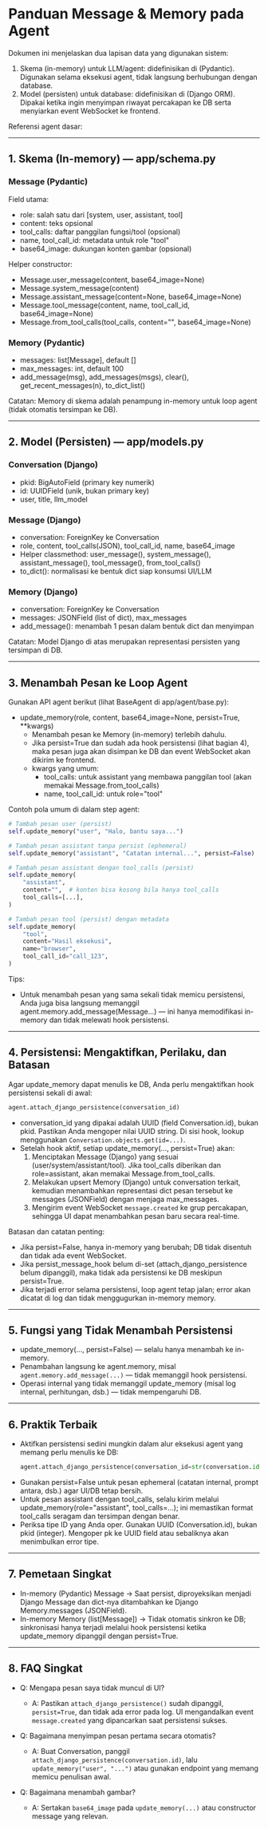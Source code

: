 # Panduan Message & Memory pada Agent

Dokumen ini menjelaskan dua lapisan data yang digunakan sistem:

1) Skema (in-memory) untuk LLM/agent: didefinisikan di <mcfile name="schema.py" path="c:\Users\DINI\Documents\project\OpenManus\app\schema.py"></mcfile> (Pydantic). Digunakan selama eksekusi agent, tidak langsung berhubungan dengan database.
2) Model (persisten) untuk database: didefinisikan di <mcfile name="models.py" path="c:\Users\DINI\Documents\project\OpenManus\app\models.py"></mcfile> (Django ORM). Dipakai ketika ingin menyimpan riwayat percakapan ke DB serta menyiarkan event WebSocket ke frontend.

Referensi agent dasar: <mcfile name="base.py" path="c:\Users\DINI\Documents\project\OpenManus\app\agent\base.py"></mcfile>

---

## 1. Skema (In-memory) — app/schema.py

### Message (Pydantic)
Field utama:
- role: salah satu dari [system, user, assistant, tool]
- content: teks opsional
- tool_calls: daftar panggilan fungsi/tool (opsional)
- name, tool_call_id: metadata untuk role "tool"
- base64_image: dukungan konten gambar (opsional)

Helper constructor:
- Message.user_message(content, base64_image=None)
- Message.system_message(content)
- Message.assistant_message(content=None, base64_image=None)
- Message.tool_message(content, name, tool_call_id, base64_image=None)
- Message.from_tool_calls(tool_calls, content="", base64_image=None)

### Memory (Pydantic)
- messages: list[Message], default []
- max_messages: int, default 100
- add_message(msg), add_messages(msgs), clear(), get_recent_messages(n), to_dict_list()

Catatan: Memory di skema adalah penampung in-memory untuk loop agent (tidak otomatis tersimpan ke DB).

---

## 2. Model (Persisten) — app/models.py

### Conversation (Django)
- pkid: BigAutoField (primary key numerik)
- id: UUIDField (unik, bukan primary key)
- user, title, llm_model

### Message (Django)
- conversation: ForeignKey ke Conversation
- role, content, tool_calls(JSON), tool_call_id, name, base64_image
- Helper classmethod: user_message(), system_message(), assistant_message(), tool_message(), from_tool_calls()
- to_dict(): normalisasi ke bentuk dict siap konsumsi UI/LLM

### Memory (Django)
- conversation: ForeignKey ke Conversation
- messages: JSONField (list of dict), max_messages
- add_message(): menambah 1 pesan dalam bentuk dict dan menyimpan

Catatan: Model Django di atas merupakan representasi persisten yang tersimpan di DB.

---

## 3. Menambah Pesan ke Loop Agent

Gunakan API agent berikut (lihat BaseAgent di app/agent/base.py):

- update_memory(role, content, base64_image=None, persist=True, **kwargs)
  - Menambah pesan ke Memory (in-memory) terlebih dahulu.
  - Jika persist=True dan sudah ada hook persistensi (lihat bagian 4), maka pesan juga akan disimpan ke DB dan event WebSocket akan dikirim ke frontend.
  - kwargs yang umum:
    - tool_calls: untuk assistant yang membawa panggilan tool (akan memakai Message.from_tool_calls)
    - name, tool_call_id: untuk role="tool"

Contoh pola umum di dalam step agent:

```python
# Tambah pesan user (persist)
self.update_memory("user", "Halo, bantu saya...")

# Tambah pesan assistant tanpa persist (ephemeral)
self.update_memory("assistant", "Catatan internal...", persist=False)

# Tambah pesan assistant dengan tool_calls (persist)
self.update_memory(
    "assistant",
    content="",  # konten bisa kosong bila hanya tool_calls
    tool_calls=[...],
)

# Tambah pesan tool (persist) dengan metadata
self.update_memory(
    "tool",
    content="Hasil eksekusi",
    name="browser",
    tool_call_id="call_123",
)
```

Tips:
- Untuk menambah pesan yang sama sekali tidak memicu persistensi, Anda juga bisa langsung memanggil agent.memory.add_message(Message...) — ini hanya memodifikasi in-memory dan tidak melewati hook persistensi.

---

## 4. Persistensi: Mengaktifkan, Perilaku, dan Batasan

Agar update_memory dapat menulis ke DB, Anda perlu mengaktifkan hook persistensi sekali di awal:

```python
agent.attach_django_persistence(conversation_id)
```

- conversation_id yang dipakai adalah UUID (field Conversation.id), bukan pkid. Pastikan Anda mengoper nilai UUID string. Di sisi hook, lookup menggunakan `Conversation.objects.get(id=...)`.
- Setelah hook aktif, setiap update_memory(..., persist=True) akan:
  1) Menciptakan Message (Django) yang sesuai (user/system/assistant/tool). Jika tool_calls diberikan dan role=assistant, akan memakai Message.from_tool_calls.
  2) Melakukan upsert Memory (Django) untuk conversation terkait, kemudian menambahkan representasi dict pesan tersebut ke messages (JSONField) dengan menjaga max_messages.
  3) Mengirim event WebSocket `message.created` ke grup percakapan, sehingga UI dapat menambahkan pesan baru secara real-time.

Batasan dan catatan penting:
- Jika persist=False, hanya in-memory yang berubah; DB tidak disentuh dan tidak ada event WebSocket.
- Jika persist_message_hook belum di-set (attach_django_persistence belum dipanggil), maka tidak ada persistensi ke DB meskipun persist=True.
- Jika terjadi error selama persistensi, loop agent tetap jalan; error akan dicatat di log dan tidak menggugurkan in-memory memory.

---

## 5. Fungsi yang Tidak Menambah Persistensi

- update_memory(..., persist=False) — selalu hanya menambah ke in-memory.
- Penambahan langsung ke agent.memory, misal `agent.memory.add_message(...)` — tidak memanggil hook persistensi.
- Operasi internal yang tidak memanggil update_memory (misal log internal, perhitungan, dsb.) — tidak mempengaruhi DB.

---

## 6. Praktik Terbaik

- Aktifkan persistensi sedini mungkin dalam alur eksekusi agent yang memang perlu menulis ke DB:
  ```python
  agent.attach_django_persistence(conversation_id=str(conversation.id))
  ```
- Gunakan persist=False untuk pesan ephemeral (catatan internal, prompt antara, dsb.) agar UI/DB tetap bersih.
- Untuk pesan assistant dengan tool_calls, selalu kirim melalui update_memory(role="assistant", tool_calls=...); ini memastikan format tool_calls seragam dan tersimpan dengan benar.
- Periksa tipe ID yang Anda oper. Gunakan UUID (Conversation.id), bukan pkid (integer). Mengoper pk ke UUID field atau sebaliknya akan menimbulkan error tipe.

---

## 7. Pemetaan Singkat

- In-memory (Pydantic) Message -> Saat persist, diproyeksikan menjadi Django Message dan dict-nya ditambahkan ke Django Memory.messages (JSONField).
- In-memory Memory (list[Message]) -> Tidak otomatis sinkron ke DB; sinkronisasi hanya terjadi melalui hook persistensi ketika update_memory dipanggil dengan persist=True.

---

## 8. FAQ Singkat

- Q: Mengapa pesan saya tidak muncul di UI?
  - A: Pastikan `attach_django_persistence()` sudah dipanggil, `persist=True`, dan tidak ada error pada log. UI mengandalkan event `message.created` yang dipancarkan saat persistensi sukses.

- Q: Bagaimana menyimpan pesan pertama secara otomatis?
  - A: Buat Conversation, panggil `attach_django_persistence(conversation.id)`, lalu `update_memory("user", "...")` atau gunakan endpoint yang memang memicu penulisan awal.

- Q: Bagaimana menambah gambar? 
  - A: Sertakan `base64_image` pada `update_memory(...)` atau constructor message yang relevan.